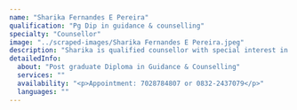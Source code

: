 ```yaml
---
name: "Sharika Fernandes E Pereira"
qualification: "Pg Dip in guidance & counselling"
specialty: "Counsellor"
image: "../scraped-images/Sharika Fernandes E Pereira.jpeg"
description: "Sharika is qualified counsellor with special interest in relationships and building self esteem"
detailedInfo:
  about: "Post graduate Diploma in Guidance & Counselling"
  services: ""
  availability: "<p>Appointment: 7028784807 or 0832-2437079</p>"
  languages: ""
---
```

